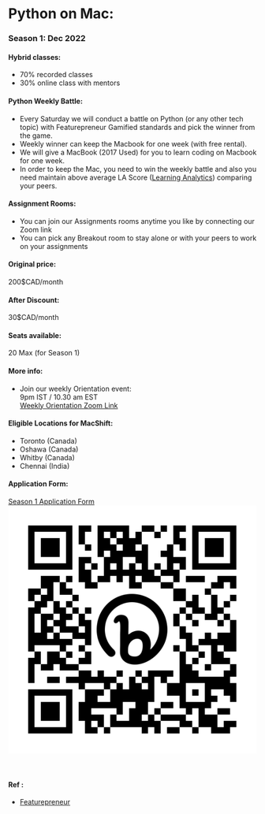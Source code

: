 # Python on Mac: 

### Season 1: Dec 2022



#### Hybrid classes:
- 70% recorded classes
- 30% online class with mentors

#### Python Weekly Battle:
- Every Saturday we will conduct a battle on Python (or any other tech topic) with Featurepreneur Gamified standards and pick the winner from the game. 
- Weekly winner can keep the Macbook for one week (with free rental). 
- We will give a MacBook (2017 Used) for you to learn coding on Macbook for one week.
- In order to keep the Mac, you need to win the weekly battle and also you need maintain above average LA Score ([Learning Analytics](https://chrome.google.com/webstore/detail/learning-analytics/jghnmnbocllgpppgnafiipnjcanfgcdm)) comparing your peers.

#### Assignment Rooms:
- You can join our Assignments rooms anytime you like by connecting our Zoom link
- You can pick any Breakout room to stay alone or with your peers to work on your assignments

#### Original price: 
200$CAD/month

#### After Discount:
30$CAD/month

#### Seats available:
20 Max (for Season 1)

#### More info:
- Join our weekly Orientation event:
  <br>
  9pm IST / 10.30 am EST 
  <br>
  [Weekly Orientation Zoom Link](https://us02web.zoom.us/j/6476476400)

#### Eligible Locations for MacShift:
- Toronto (Canada)
- Oshawa (Canada)
- Whitby (Canada)
- Chennai (India)

#### Application Form:
[Season 1 Application Form](https://bit.ly/pyonmac-s1)
![S1](https://github.com/featurepreneur/wiki/blob/master/images/bit.ly_pyonmac-s1.png?raw=true)

<br>

#### Ref :
  * [Featurepreneur](https://featurepreneur.com/)
